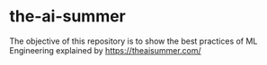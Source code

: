 # the-ai-summer
The objective of this repository is to show the best practices of ML Engineering explained by https://theaisummer.com/
